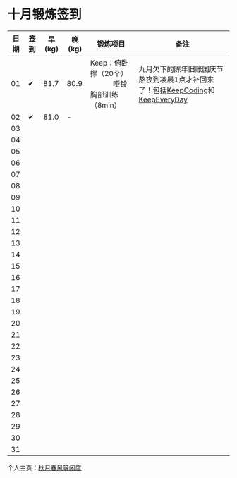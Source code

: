 # 十月锻炼签到

| 日期 | 签到 | 早(kg) | 晚(kg) | 锻炼项目 | 备注 |
|----|---|---|---|---|---|
| 01 | ✔ | 81.7 | 80.9 | Keep：俯卧撑（20个）<br> &nbsp;&nbsp;&nbsp;&nbsp;&nbsp;&nbsp;&nbsp;&nbsp;&nbsp;&nbsp;&nbsp;&nbsp;哑铃胸部训练（8min） | 九月欠下的陈年旧账国庆节熬夜到凌晨1点才补回来了！包括<a href="http://blog.renkaigis.com/KeepCoding/">KeepCoding</a>和<a href="http://blog.renkaigis.com/KeepEveryDay/">KeepEveryDay</a> |
| 02 | ✔ | 81.0 | - |  |  |
| 03 |  |  |  |  |  |
| 04 |  |  |  |  |  |
| 05 |  |  |  |  |  |
| 06 |  |  |  |  |  |
| 07 |  |  |  |  |  |
| 08 |  |  |  |  |  |
| 09 |  |  |  |  |  |
| 10 |  |  |  |  |  |
| 11 |  |  |  |  |  |
| 12 |  |  |  |  |  |
| 13 |  |  |  |  |  |
| 14 |  |  |  |  |  |
| 15 |  |  |  |  |  |
| 16 |  |  |  |  |  |
| 17 |  |  |  |  |  |
| 18 |  |  |  |  |  |
| 19 |  |  |  |  |  |
| 20 |  |  |  |  |  |
| 21 |  |  |  |  |  |
| 22 |  |  |  |  |  |
| 23 |  |  |  |  |  |
| 24 |  |  |  |  |  |
| 25 |  |  |  |  |  |
| 26 |  |  |  |  |  |
| 27 |  |  |  |  |  |
| 28 |  |  |  |  |  |
| 29 |  |  |  |  |  |
| 30 |  |  |  |  |  |
| 31 |  |  |  |  |  |

个人主页：<a href="http://renkaigis.com/" target="_blank">秋月春风等闲度</a>
